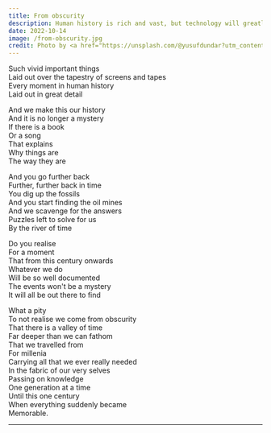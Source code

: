 ```yaml
---
title: From obscurity
description: Human history is rich and vast, but technology will greatly influence how it is remembered.
date: 2022-10-14
image: /from-obscurity.jpg
credit: Photo by <a href="https://unsplash.com/@yusufdundar?utm_content=creditCopyText&utm_medium=referral&utm_source=unsplash">Yusuf Dündar</a> on <a href="https://unsplash.com/photos/multicolored-mat-lAkrJlAfy-g?utm_content=creditCopyText&utm_medium=referral&utm_source=unsplash">Unsplash</a>
---
```


Such vivid important things  
Laid out over the tapestry of screens and tapes  
Every moment in human history  
Laid out in great detail  

And we make this our history  
And it is no longer a mystery  
If there is a book  
Or a song  
That explains  
Why things are  
The way they are

And you go further back  
Further, further back in time  
You dig up the fossils  
And you start finding the oil mines  
And we scavenge for the answers  
Puzzles left to solve for us  
By the river of time

Do you realise  
For a moment  
That from this century onwards    
Whatever we do  
Will be so well documented  
The events won't be a mystery  
It will all be out there to find

What a pity  
To not realise we come from obscurity  
That there is a valley of time  
Far deeper than we can fathom  
That we travelled from  
For millenia  
Carrying all that we ever really needed  
In the fabric of our very selves  
Passing on knowledge  
One generation at a time  
Until this one century  
When everything suddenly became  
Memorable.

* * *
